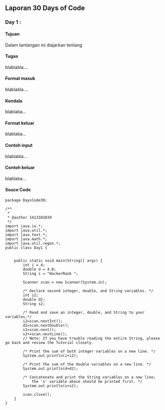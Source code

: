 ## Laporan 30 Days of Code

### Day 1 :  
#### Tujuan
Dalam tantangan ini diajarkan tentang
#### Tugas
blablabla....
#### Format masuk
blablabla....
#### Kendala
blablaba...
#### Format keluar
blablaba...
#### Contoh input
blablabla...
#### Contoh keluar
blablaba...
#### Souce Code
```
package DaysCode30;

/**
 *
 * @author 1413101039
 */
import java.io.*;
import java.util.*;
import java.text.*;
import java.math.*;
import java.util.regex.*;
public class Day1 {


    public static void main(String[] args) {
        int i = 4;
        double d = 4.0;
        String s = "HackerRank ";

        Scanner scan = new Scanner(System.in);

        /* Declare second integer, double, and String variables. */
        int i2;
        double d2;
        String s2;

        /* Read and save an integer, double, and String to your variables.*/
        i2=scan.nextInt();
        d2=scan.nextDouble();
        s2=scan.next();
        s2+=scan.nextLine();
        // Note: If you have trouble reading the entire String, please go back and review the Tutorial closely.

        /* Print the sum of both integer variables on a new line. */
        System.out.println(i+i2);

        /* Print the sum of the double variables on a new line. */
        System.out.println(d+d2);

        /* Concatenate and print the String variables on a new line;
        	the 's' variable above should be printed first. */
        System.out.println(s+s2);

        scan.close();
    }
}
```
